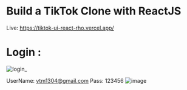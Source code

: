 # Build a TikTok Clone with ReactJS
Live: https://tiktok-ui-react-rho.vercel.app/
# Login :
![login_](https://user-images.githubusercontent.com/63965252/205225292-177f525f-c5e3-482b-a955-aee70eb79bc9.png)

UserName: vtm1304@gmail.com
Pass: 123456
![image](https://user-images.githubusercontent.com/63965252/205225494-13c57cb8-9beb-4520-ba37-cead77165c0c.png)

